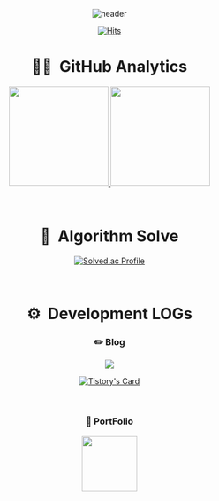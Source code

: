 <div align="center">

![header](https://capsule-render.vercel.app/api?type=waving&color=auto&height=300&section=header&text=dduneon&fontSize=90&animation=fadeIn&fontAlignY=38&desc=Welcome%20to%20JUNHYEON's%20GitHub!&descAlignY=51&descAlign=62)

[![Hits](https://hits.seeyoufarm.com/api/count/incr/badge.svg?url=https%3A%2F%2Fgithub.com%2Fdduneon&count_bg=%2379C83D&title_bg=%23555555&icon=&icon_color=%23E7E7E7&title=hits&edge_flat=false)](https://hits.seeyoufarm.com)

  
# 👨‍💼 &nbsp;GitHub Analytics


<p align="center">
<a href="https://github.com/dduneon">
  <img height="180em" src="https://github-readme-stats-eight-theta.vercel.app/api?username=dduneon&show_icons=true&theme=algolia&include_all_commits=true&count_private=true"/>
  <img height="180em" src="https://github-readme-stats-eight-theta.vercel.app/api/top-langs/?username=dduneon&layout=compact&langs_count=8&theme=algolia"/>
</a>
</p>

<br>


  
# 🥇 &nbsp;Algorithm Solve

[![Solved.ac Profile](http://mazassumnida.wtf/api/v2/generate_badge?boj=xpe12)](https://solved.ac/xpe12/)


<br>

# ⚙️ &nbsp;Development LOGs

### ✏️ Blog

<a href="https://dduneon.tistory.com">
    <img src="https://img.shields.io/badge/Tistory-000000?style=for-the-badge&logo=Tistory&logoColor=white"> 
</a>

[![Tistory's Card](https://github-readme-tistory-card.vercel.app/api?name=dduneon&theme=default)](https://dduneon.tistory.com)

<br>

### 📖 PortFolio

<a href="https://github.com/dduneon">
    <img height="100em" src="https://img.shields.io/badge/Notion-9999FF?style=for-the-badge&logo=Notion&logoColor=white"> 
</a>
  
<br>

<div>
